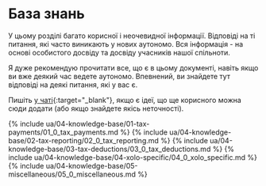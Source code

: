 # База знань

У цьому розділі багато корисної і неочевидної інформації. Відповіді на ті питання, які часто виникають у нових
аутономо. Вся інформація - на основі особистого досвіду та досвіду учасників нашої спільноти.

Я дуже рекомендую прочитати все, що є в цьому документі, навіть якщо ви вже деякий час ведете аутономо. Впевнений, ви
знайдете тут відповіді на деякі питання, які у вас є.

Пишіть [у чаті](https://bit.ly/it-autonomos-es){:target="_blank"}, якщо є ідеї, що ще корисного можна сюди додати (або
якщо знайдете якісь неточності).

{% include ua/04-knowledge-base/01-tax-payments/01_0_tax_payments.md %}
{% include ua/04-knowledge-base/02-tax-reporting/02_0_tax_reporting.md %}
{% include ua/04-knowledge-base/03-tax-deductions/03_0_tax_deductions.md %}
{% include ua/04-knowledge-base/04-xolo-specific/04_0_xolo_specific.md %}
{% include ua/04-knowledge-base/05-miscellaneous/05_0_miscellaneous.md %}
